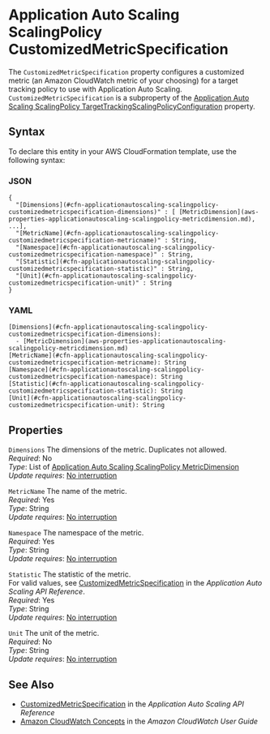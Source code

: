 # Application Auto Scaling ScalingPolicy CustomizedMetricSpecification<a name="aws-properties-applicationautoscaling-scalingpolicy-customizedmetricspecification"></a>

The `CustomizedMetricSpecification` property configures a customized metric \(an Amazon CloudWatch metric of your choosing\) for a target tracking policy to use with Application Auto Scaling\. `CustomizedMetricSpecification` is a subproperty of the [Application Auto Scaling ScalingPolicy TargetTrackingScalingPolicyConfiguration](aws-properties-applicationautoscaling-scalingpolicy-targettrackingscalingpolicyconfiguration.md) property\.

## Syntax<a name="aws-properties-applicationautoscaling-scalingpolicy-customizedmetricspecification-syntax"></a>

To declare this entity in your AWS CloudFormation template, use the following syntax:

### JSON<a name="aws-properties-applicationautoscaling-scalingpolicy-customizedmetricspecification-syntax.json"></a>

```
{
  "[Dimensions](#cfn-applicationautoscaling-scalingpolicy-customizedmetricspecification-dimensions)" : [ [MetricDimension](aws-properties-applicationautoscaling-scalingpolicy-metricdimension.md), ...],
  "[MetricName](#cfn-applicationautoscaling-scalingpolicy-customizedmetricspecification-metricname)" : String,
  "[Namespace](#cfn-applicationautoscaling-scalingpolicy-customizedmetricspecification-namespace)" : String,
  "[Statistic](#cfn-applicationautoscaling-scalingpolicy-customizedmetricspecification-statistic)" : String,
  "[Unit](#cfn-applicationautoscaling-scalingpolicy-customizedmetricspecification-unit)" : String
}
```

### YAML<a name="aws-properties-applicationautoscaling-scalingpolicy-customizedmetricspecification-syntax.yaml"></a>

```
[Dimensions](#cfn-applicationautoscaling-scalingpolicy-customizedmetricspecification-dimensions):
  - [MetricDimension](aws-properties-applicationautoscaling-scalingpolicy-metricdimension.md)
[MetricName](#cfn-applicationautoscaling-scalingpolicy-customizedmetricspecification-metricname): String
[Namespace](#cfn-applicationautoscaling-scalingpolicy-customizedmetricspecification-namespace): String
[Statistic](#cfn-applicationautoscaling-scalingpolicy-customizedmetricspecification-statistic): String
[Unit](#cfn-applicationautoscaling-scalingpolicy-customizedmetricspecification-unit): String
```

## Properties<a name="aws-properties-applicationautoscaling-scalingpolicy-customizedmetricspecification-properties"></a>

`Dimensions`  <a name="cfn-applicationautoscaling-scalingpolicy-customizedmetricspecification-dimensions"></a>
The dimensions of the metric\. Duplicates not allowed\.  
*Required*: No  
*Type*: List of [Application Auto Scaling ScalingPolicy MetricDimension](aws-properties-applicationautoscaling-scalingpolicy-metricdimension.md)  
*Update requires*: [No interruption](using-cfn-updating-stacks-update-behaviors.md#update-no-interrupt)

`MetricName`  <a name="cfn-applicationautoscaling-scalingpolicy-customizedmetricspecification-metricname"></a>
The name of the metric\.  
*Required*: Yes  
*Type*: String  
*Update requires*: [No interruption](using-cfn-updating-stacks-update-behaviors.md#update-no-interrupt)

`Namespace`  <a name="cfn-applicationautoscaling-scalingpolicy-customizedmetricspecification-namespace"></a>
The namespace of the metric\.  
*Required*: Yes  
*Type*: String  
*Update requires*: [No interruption](using-cfn-updating-stacks-update-behaviors.md#update-no-interrupt)

`Statistic`  <a name="cfn-applicationautoscaling-scalingpolicy-customizedmetricspecification-statistic"></a>
The statistic of the metric\.  
For valid values, see [CustomizedMetricSpecification](https://docs.aws.amazon.com/autoscaling/application/APIReference/API_CustomizedMetricSpecification.html) in the *Application Auto Scaling API Reference*\.  
*Required*: Yes  
*Type*: String  
*Update requires*: [No interruption](using-cfn-updating-stacks-update-behaviors.md#update-no-interrupt)

`Unit`  <a name="cfn-applicationautoscaling-scalingpolicy-customizedmetricspecification-unit"></a>
The unit of the metric\.  
*Required*: No  
*Type*: String  
*Update requires*: [No interruption](using-cfn-updating-stacks-update-behaviors.md#update-no-interrupt)

## See Also<a name="aws-properties-applicationautoscaling-scalingpolicy-customizedmetricspecification-seealso"></a>
+ [CustomizedMetricSpecification](https://docs.aws.amazon.com/autoscaling/application/APIReference/API_CustomizedMetricSpecification.html) in the *Application Auto Scaling API Reference*
+ [Amazon CloudWatch Concepts](https://docs.aws.amazon.com/AmazonCloudWatch/latest/monitoring/cloudwatch_concepts.html) in the *Amazon CloudWatch User Guide*
